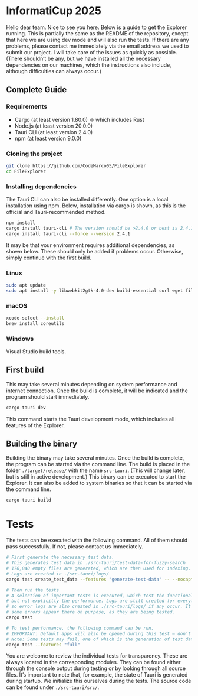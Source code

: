 # InformatiCup 2025

Hello dear team. Nice to see you here. Below is a guide to get the Explorer running. This is
partially the same as the README of the repository, except that here we are using dev mode and will
also run the tests. If there are any problems, please contact me immediately via the email address
we used to submit our project. I will take care of the issues as quickly as possible. (There
shouldn’t be any, but we have installed all the necessary dependencies on our machines, which the
instructions also include, although difficulties can always occur.)

## Complete Guide

### Requirements

- Cargo (at least version 1.80.0) -> which includes Rust
- Node.js (at least version 20.0.0)
- Tauri CLI (at least version 2.4.0)
- npm (at least version 9.0.0)

### Cloning the project

```bash
git clone https://github.com/CodeMarco05/FileExplorer
cd FileExplorer
```

### Installing dependencies

The Tauri CLI can also be installed differently. One option is a local installation using npm.
Below, installation via cargo is shown, as this is the official and Tauri-recommended method.

```bash
npm install
cargo install tauri-cli # The version should be >2.4.0 or best is 2.4.1 with the next command
cargo install tauri-cli --force --version 2.4.1
```

It may be that your environment requires additional dependencies, as shown below. These should only
be added if problems occur. Otherwise, simply continue with the first build.

### Linux

```bash
sudo apt update
sudo apt install -y libwebkit2gtk-4.0-dev build-essential curl wget file libssl-dev libgtk-3-dev
```

### macOS

```bash
xcode-select --install
brew install coreutils
```

### Windows

Visual Studio build tools.

## First build

This may take several minutes depending on system performance and internet connection. Once the
build is complete, it will be indicated and the program should start immediately.

```bash
cargo tauri dev
```

This command starts the Tauri development mode, which includes all features of the Explorer.

## Building the binary

Building the binary may take several minutes. Once the build is complete, the program can be started
via the command line. The build is placed in the folder `./target/release/` with the name
`src-tauri`. (This will change later, but is still in active development.) This binary can be
executed to start the Explorer. It can also be added to system binaries so that it can be started
via the command line.

```bash
cargo tauri build
```

# Tests

The tests can be executed with the following command. All of them should pass successfully. If not,
please contact us immediately.

```bash
# First generate the necessary test data.
# This generates test data in ./src-tauri/test-data-for-fuzzy-search
# 176,840 empty files are generated, which are then used for indexing.
# Logs are created in ./src-tauri/logs/
cargo test create_test_data --features "generate-test-data" -- --nocapture

# Then run the tests
# A selection of important tests is executed, which test the functionality of the Explorer,
# but not explicitly the performance. Logs are still created for everything,
# so error logs are also created in ./src-tauri/logs/ if any occur. It is important to note that
# some errors appear there on purpose, as they are being tested.
cargo test

# To test performance, the following command can be run.
# IMPORTANT: Default apps will also be opened during this test — don’t be alarmed.
# Note: Some tests may fail, one of which is the generation of test data.
cargo test --features "full"
```

You are welcome to review the individual tests for transparency. These are always located in the
corresponding modules. They can be found either through the console output during testing or by
looking through all source files. It’s important to note that, for example, the state of Tauri is
generated during startup. We initialize this ourselves during the tests. The source code can be
found under `./src-tauri/src/`.

